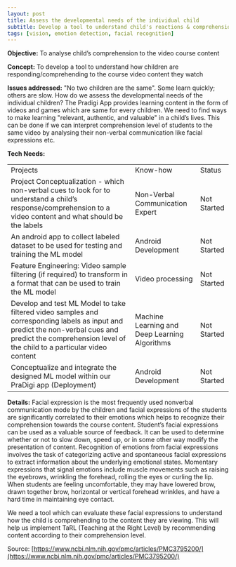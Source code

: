 ```yaml
---
layout: post
title: Assess the developmental needs of the individual child
subtitle: Develop a tool to understand child's reactions & comprehension while watching videos
tags: [vision, emotion detection, facial recognition]
---
```



**Objective:** To analyse child’s comprehension to the video course content

**Concept:** To develop a tool to understand how children are responding/comprehending to the course video content they watch

**Issues addressed:** "No two children are the same". Some learn quickly; others are slow. How do we assess the developmental needs of the individual children? The Pradigi App provides learning content in the form of videos and games which are same for every children. We need to find ways to make learning "relevant, authentic, and valuable" in a child’s lives. This can be done if we can interpret comprehension level of students to the same video by analysing their non-verbal communication like facial expressions etc.

**Tech Needs:**

<table>
  <tr>
    <td>Projects</td>
    <td>Know-how</td>
    <td>Status</td>
  </tr>
  <tr>
    <td>Project Conceptualization - which non-verbal cues to look for to understand a child’s response/comprehension to a video content and what should be the labels</td>
    <td>Non-Verbal Communication Expert</td>
    <td>Not Started</td>
  </tr>
  <tr>
    <td>An android app to collect labeled dataset to be used for testing and training the ML model</td>
    <td>Android Development</td>
    <td>Not Started</td>
  </tr>
  <tr>
    <td>Feature Engineering: Video sample filtering (if required) to transform in a format that can be used to train the ML model</td>
    <td>Video processing</td>
    <td>Not Started</td>
  </tr>
  <tr>
    <td>Develop and test ML Model to take filtered video samples and corresponding labels as input and predict the non-verbal cues and predict the comprehension level of the child to a particular video content</td>
    <td>Machine Learning and Deep Learning Algorithms</td>
    <td>Not Started</td>
  </tr>
  <tr>
    <td>Conceptualize and integrate the designed ML model within our PraDigi app (Deployment)</td>
    <td>Android Development</td>
    <td>Not Started</td>
  </tr>
</table>


**Details:**
Facial expression is the most frequently used nonverbal communication mode by the children and facial expressions of the students are significantly correlated to their emotions which helps to recognize their comprehension towards the course content. Student’s facial expressions can be used as a valuable source of feedback.  It can be used to determine whether or not to slow down, speed up, or in some other way modify the presentation of content. Recognition of emotions from facial expressions involves the task of categorizing active and spontaneous facial expressions to extract information about the underlying emotional states. Momentary expressions that signal emotions include muscle movements such as raising the eyebrows, wrinkling the forehead, rolling the eyes or curling the lip. When students are feeling uncomfortable, they may have lowered brow, drawn together brow, horizontal or vertical forehead wrinkles, and have a hard time in maintaining eye contact.

We need a tool which can evaluate these facial expressions to understand how the child is comprehending to the content they are viewing. This will help us implement TaRL (Teaching at the Right Level) by recommending content according to their comprehension level.

Source: [https://www.ncbi.nlm.nih.gov/pmc/articles/PMC3795200/](https://www.ncbi.nlm.nih.gov/pmc/articles/PMC3795200/)
